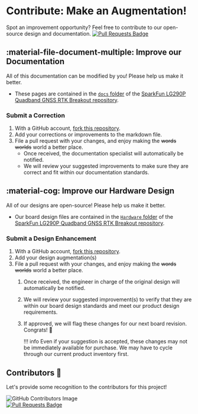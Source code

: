 # Contribute: Make an Augmentation!
Spot an improvement opportunity? Feel free to contribute to our open-source design and documentation. [![Pull Requests Badge](https://img.shields.io/github/issues-pr/sparkfun/SparkFun_LG290P_Quadband_GNSS_RTK_Breakout.svg)](https://github.com/sparkfun/SparkFun_LG290P_Quadband_GNSS_RTK_Breakout/pulls "Pull Requests")

## :material-file-document-multiple:&nbsp;Improve our Documentation
All of this documentation can be modified by you! Please help us make it better.

- These pages are contained in the [`docs` folder](https://github.com/sparkfun/SparkFun_LG290P_Quadband_GNSS_RTK_Breakout/tree/main/docs) of the [SparkFun LG290P Quadband GNSS RTK Breakout repository](https://github.com/sparkfun/SparkFun_LG290P_Quadband_GNSS_RTK_Breakout).

<!-- ### :material-source-pull:&nbsp;Submit a Correction -->
### Submit a Correction

1. With a GitHub account, [fork this repository](https://github.com/sparkfun/SparkFun_LG290P_Quadband_GNSS_RTK_Breakout/fork).
2. Add your corrections or improvements to the markdown file.
3. File a pull request with your changes, and enjoy making the ~~words~~ ~~worlds~~ world a better place.
	- Once received, the documentation specialist will automatically be notified.
	- We will review your suggested improvements to make sure they are correct and fit within our documentation standards.

## :material-cog:&nbsp;Improve our Hardware Design
All of our designs are open-source! Please help us make it better.

- Our board design files are contained in the [`Hardware` folder](https://github.com/sparkfun/SparkFun_LG290P_Quadband_GNSS_RTK_Breakout/tree/main/Hardware) of the [SparkFun LG290P Quadband GNSS RTK Breakout repository](https://github.com/sparkfun/SparkFun_LG290P_Quadband_GNSS_RTK_Breakout).

<!-- ### :material-source-pull:&nbsp;Submit a Design Enhancement -->
### Submit a Design Enhancement

1. With a GitHub account, [fork this repository](https://github.com/sparkfun/SparkFun_LG290P_Quadband_GNSS_RTK_Breakout/fork).
2. Add your design augmentation(s)
3. File a pull request with your changes, and enjoy making the ~~words~~ ~~worlds~~ world a better place.
	1. Once received, the engineer in charge of the original design will automatically be notified.
	2. We will review your suggested improvement(s) to verify that they are within our board design standards and meet our product design requirements.
	3. If approved, we will flag these changes for our next board revision. Congrats! 🍻

		!!! info
			Even if your suggestion is accepted, these changes may not be immediately available for purchase. We may have to cycle through our current product inventory first.

## Contributors&nbsp;:clap:
Let's provide some recognition to the contributors for this project!

![GitHub Contributors Image](https://contrib.rocks/image?repo=sparkfun/SparkFun_LG290P_Quadband_GNSS_RTK_Breakout)
<br>
[![Pull Requests Badge](https://img.shields.io/github/contributors/sparkfun/SparkFun_LG290P_Quadband_GNSS_RTK_Breakout.svg)](https://github.com/sparkfun/SparkFun_LG290P_Quadband_GNSS_RTK_Breakout/pulls "Pull Requests")